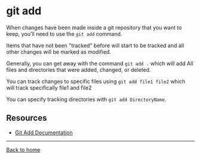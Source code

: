 # git add

When changes have been made inside a git repository that you want to keep, you'll need to use the `git add` command.

Items that have not been "tracked" before will start to be tracked and all other changes will be marked as modified.

Generally, you can get away with the command `git add .` which will add All files and directories that were added, changed, or deleted.

You can track changes to specific files using `git add file1 file2` which will track specifically file1 and file2

You can specify tracking directories with `git add DirectoryName`.

## Resources

- [Git Add Documentation](https://git-scm.com/docs/git-add)

---

[Back to home](README.md)
